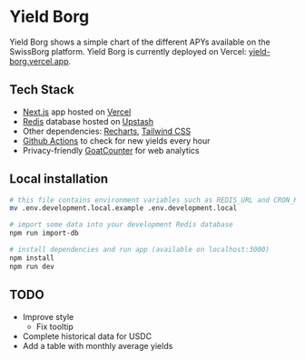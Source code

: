 # Yield Borg

Yield Borg shows a simple chart of the different APYs available on the SwissBorg platform. Yield Borg is currently deployed on Vercel: [yield-borg.vercel.app](https://yield-borg.vercel.app).

## Tech Stack

* [Next.js](https://nextjs.org) app hosted on [Vercel](https://vercel.com)
* [Redis](https://redis.io) database hosted on [Upstash](https://www.upstash.com)
* Other dependencies: [Recharts](https://recharts.org/), [Tailwind CSS](https://tailwindcss.com)
* [Github Actions](https://github.com/features/actions) to check for new yields every hour
* Privacy-friendly [GoatCounter](https://www.goatcounter.com) for web analytics

## Local installation

```sh
# this file contains environment variables such as REDIS_URL and CRON_KEY
mv .env.development.local.example .env.development.local

# import some data into your development Redis database
npm run import-db

# install dependencies and run app (available on localhost:3000)
npm install
npm run dev
```

## TODO

* Improve style
    * Fix tooltip
* Complete historical data for USDC
* Add a table with monthly average yields
